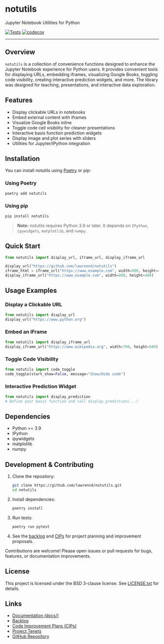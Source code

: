 # notutils

Jupyter Notebook Utilities for Python

[![Tests](https://github.com/lawrennd/notutils/workflows/Tests/badge.svg)](https://github.com/lawrennd/notutils/actions?query=workflow%3A%22Tests%22)
[![codecov](https://codecov.io/gh/lawrennd/notutils/branch/main/graph/badge.svg)](https://codecov.io/gh/lawrennd/notutils)

---

## Overview

`notutils` is a collection of convenience functions designed to enhance the Jupyter Notebook experience for Python users. It provides convenient tools for displaying URLs, embedding iframes, visualizing Google Books, toggling code visibility, creating interactive prediction widgets, and more. The library was designed for teaching, presentations, and interactive data exploration.

## Features

- Display clickable URLs in notebooks
- Embed external content with iframes
- Visualize Google Books inline
- Toggle code cell visibility for cleaner presentations
- Interactive basis function prediction widgets
- Display image and plot series with sliders
- Utilities for Jupyter/IPython integration

## Installation

You can install notutils using [Poetry](https://python-poetry.org/) or pip:

### Using Poetry
```bash
poetry add notutils
```

### Using pip
```bash
pip install notutils
```

> **Note:** notutils requires Python 3.9 or later. It depends on `IPython`, `ipywidgets`, `matplotlib`, and `numpy`.

## Quick Start

```python
from notutils import display_url, iframe_url, display_iframe_url

display_url("https://github.com/lawrennd/notutils")
iframe_html = iframe_url("https://www.example.com", width=800, height=400)
display_iframe_url("https://www.example.com", width=800, height=400)
```

## Usage Examples

### Display a Clickable URL
```python
from notutils import display_url
display_url("https://www.python.org")
```

### Embed an IFrame
```python
from notutils import display_iframe_url
display_iframe_url("https://www.wikipedia.org", width=700, height=500)
```

### Toggle Code Visibility
```python
from notutils import code_toggle
code_toggle(start_show=False, message="Show/Hide code")
```

### Interactive Prediction Widget
```python
from notutils import display_prediction
# Define your basis function and call display_prediction(...)
```

## Dependencies
- Python >= 3.9
- IPython
- ipywidgets
- matplotlib
- numpy

## Development & Contributing

1. Clone the repository:
   ```bash
   git clone https://github.com/lawrennd/notutils.git
   cd notutils
   ```
2. Install dependencies:
   ```bash
   poetry install
   ```
3. Run tests:
   ```bash
   poetry run pytest
   ```
4. See the [backlog](backlog/index.md) and [CIPs](cip/README.md) for project planning and improvement proposals.

Contributions are welcome! Please open issues or pull requests for bugs, features, or documentation improvements.

## License

This project is licensed under the BSD 3-clause license. See [LICENSE.txt](LICENSE.txt) for details.

## Links
- [Documentation (docs/)](docs/)
- [Backlog](backlog/index.md)
- [Code Improvement Plans (CIPs)](cip/README.md)
- [Project Tenets](tenets/)
- [GitHub Repository](https://github.com/lawrennd/notutils)
